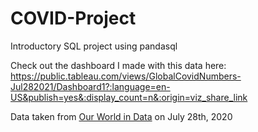 # COVID-Project
Introductory SQL project using pandasql

Check out the dashboard I made with this data here: 
https://public.tableau.com/views/GlobalCovidNumbers-Jul282021/Dashboard1?:language=en-US&publish=yes&:display_count=n&:origin=viz_share_link

Data taken from [Our World in Data](https://ourworldindata.org/explorers/coronavirus-data-explorer?zoomToSelection=true&time=2020-03-01..latest&pickerSort=asc&pickerMetric=location&Metric=Confirmed+cases&Interval=7-day+rolling+average&Relative+to+Population=true&Align+outbreaks=false&country=USA~GBR~CAN~DEU~ITA~IND) on July 28th, 2020
